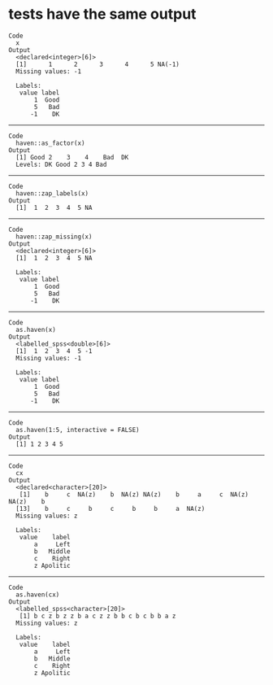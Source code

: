 # tests have the same output

    Code
      x
    Output
      <declared<integer>[6]>
      [1]      1      2      3      4      5 NA(-1)
      Missing values: -1
      
      Labels:
       value label
           1  Good
           5   Bad
          -1    DK

---

    Code
      haven::as_factor(x)
    Output
      [1] Good 2    3    4    Bad  DK  
      Levels: DK Good 2 3 4 Bad

---

    Code
      haven::zap_labels(x)
    Output
      [1]  1  2  3  4  5 NA

---

    Code
      haven::zap_missing(x)
    Output
      <declared<integer>[6]>
      [1]  1  2  3  4  5 NA
      
      Labels:
       value label
           1  Good
           5   Bad
          -1    DK

---

    Code
      as.haven(x)
    Output
      <labelled_spss<double>[6]>
      [1]  1  2  3  4  5 -1
      Missing values: -1
      
      Labels:
       value label
           1  Good
           5   Bad
          -1    DK

---

    Code
      as.haven(1:5, interactive = FALSE)
    Output
      [1] 1 2 3 4 5

---

    Code
      cx
    Output
      <declared<character>[20]>
       [1]    b     c  NA(z)    b  NA(z) NA(z)    b     a     c  NA(z) NA(z)    b 
      [13]    b     c     b     c     b     b     a  NA(z)
      Missing values: z
      
      Labels:
       value    label
           a     Left
           b   Middle
           c    Right
           z Apolitic

---

    Code
      as.haven(cx)
    Output
      <labelled_spss<character>[20]>
       [1] b c z b z z b a c z z b b c b c b b a z
      Missing values: z
      
      Labels:
       value    label
           a     Left
           b   Middle
           c    Right
           z Apolitic

